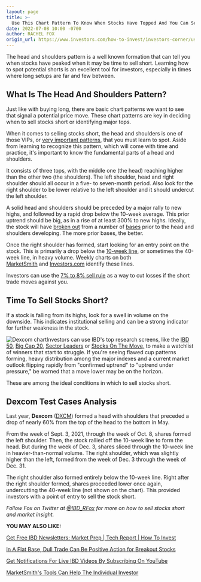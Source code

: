 ```yaml
---
layout: page
title: >-
  Use This Chart Pattern To Know When Stocks Have Topped And You Can Sell Short
date: 2022-07-08 10:00 -0700
author: RACHEL FOX
origin_url: https://www.investors.com/how-to-invest/investors-corner/use-this-chart-pattern-to-know-when-stocks-have-topped-and-you-can-sell-short/
---
```


The head and shoulders pattern is a well known formation that can tell you when stocks have peaked when it may be time to sell short. Learning how to spot potential shorts is an excellent tool for investors, especially in times where long setups are far and few between.

## What Is The Head And Shoulders Pattern?

Just like with buying long, there are basic chart patterns we want to see that signal a potential price move. These chart patterns are key in deciding when to sell stocks short or identifying major tops.

When it comes to selling stocks short, the head and shoulders is one of those VIPs, or [very important patterns](https://www.investors.com/ibd-university/how-to-buy/bases-overview-1/), that you must learn to spot. Aside from learning to recognize this pattern, which will come with time and practice, it's important to know the fundamental parts of a head and shoulders.

It consists of three tops, with the middle one (the head) reaching higher than the other two (the shoulders). The left shoulder, head and right shoulder should all occur in a five- to seven-month period. Also look for the right shoulder to be lower relative to the left shoulder and it should undercut the left shoulder.

A solid head and shoulders should be preceded by a major rally to new highs, and followed by a rapid drop below the 10-week average. This prior uptrend should be big, as in a rise of at least 300% to new highs. Ideally, the stock will have [broken out](https://www.investors.com/how-to-invest/investors-corner/what-is-stock-breakout/) from a number of [bases](https://www.investors.com/ibd-university/how-to-buy/bases-overview-1/) prior to the head and shoulders developing. The more prior bases, the better.

Once the right shoulder has formed, start looking for an entry point on the stock. This is primarily a drop below the [10-week line](https://www.investors.com/how-to-invest/investors-corner/when-to-sell-growth-stocks-number-1-rule/), or sometimes the 40-week line, in heavy volume. Weekly charts on both [MarketSmith](https://marketsmith.investors.com/?src=A012BF) and [Investors.com](https://research.investors.com/stock-charts/nasdaq-nasdaq-composite-0ndqc.htm?cht=pvc&type=DAILY) identify these lines.

Investors can use the [7% to 8% sell rule](https://www.investors.com/how-to-invest/investors-corner/still-the-no-1-rule-for-stock-investors-always-cut-your-losses-short/) as a way to cut losses if the short trade moves against you.

## Time To Sell Stocks Short?

If a stock is falling from its highs, look for a swell in volume on the downside. This indicates institutional selling and can be a strong indicator for further weakness in the stock.

![Dexcom chart](https://www.investors.com/wp-content/uploads/2022/07/IC2c_071122-300x161.jpg)Investors can use IBD's top research screens, like the [IBD 50](http://research.investors.com/stock-lists/ibd-50/), [Big Cap 20](http://research.investors.com/stock-lists/big-cap-20/), [Sector Leaders](http://research.investors.com/stock-lists/sector-leaders) or [Stocks On The Move,](http://research.investors.com/stocksonthemove.aspx) to make a watchlist of winners that start to struggle. If you're seeing flawed cup patterns forming, heavy distribution among the major indexes and a current market outlook flipping rapidly from "confirmed uptrend" to "uptrend under pressure," be warned that a move lower may be on the horizon.

These are among the ideal conditions in which to sell stocks short.

## Dexcom Test Cases Analysis

Last year, **Dexcom** ([DXCM](https://research.investors.com/quote.aspx?symbol=DXCM)) formed a head with shoulders that preceded a drop of nearly 60% from the top of the head to the bottom in May.

From the week of Sept. 3, 2021, through the week of Oct. 8, shares formed the left shoulder. Then, the stock rallied off the 10-week line to form the head. But during the week of Dec. 3, shares sliced through the 10-week line in heavier-than-normal volume. The right shoulder, which was slightly higher than the left, formed from the week of Dec. 3 through the week of Dec. 31.

The right shoulder also formed entirely below the 10-week line. Right after the right shoulder formed, shares proceeded lower once again, undercutting the 40-week line (not shown on the chart). This provided investors with a point of entry to sell the stock short.

_Follow Fox on Twitter at [@IBD_RFox](https://twitter.com/IBD_RFox) for more on how to sell stocks short and market insight._

**YOU MAY ALSO LIKE:**

[Get Free IBD Newsletters: Market Prep \| Tech Report \| How To Invest](https://shop.investors.com/offer/splashresponsive.aspx?id=newsletters-howtoinvest)

[In A Flat Base, Dull Trade Can Be Positive Action for Breakout Stocks](https://www.investors.com/how-to-invest/investors-corner/chart-patterns-101-in-a-flat-base-dull-trade-can-be-positive-action/)

[Get Notifications For Live IBD Videos By Subscribing On YouTube](https://www.youtube.com/investorsbusinessdaily)

[MarketSmith's Tools Can Help The Individual Investor](https://marketsmith.investors.com/?src=A012BF)
